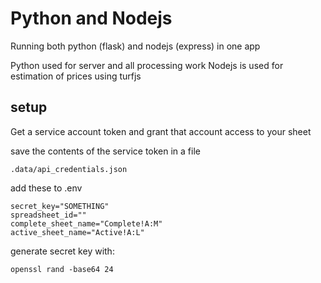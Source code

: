 # Python and Nodejs

Running both python (flask) and nodejs (express) in one app

Python used for server and all processing work
Nodejs is used for estimation of prices using turfjs


## setup

Get a service account token and grant that account access to your sheet

save the contents of the service token in a file 

    .data/api_credentials.json

add these to .env

    secret_key="SOMETHING"
    spreadsheet_id=""
    complete_sheet_name="Complete!A:M"
    active_sheet_name="Active!A:L"

generate secret key with:

    openssl rand -base64 24